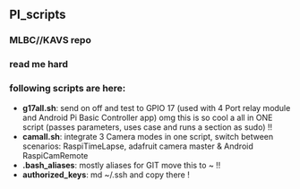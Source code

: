 ## PI_scripts 


### MLBC//KAVS repo
### read me hard

### following scripts are here: 

  * **g17all.sh**: send on off and test to GPIO 17 (used with 4 Port relay module and Android Pi Basic Controller app) 
  omg this is so cool a all in ONE script (passes parameters, uses case and runs a section as sudo) !!
  * **camall.sh**: integrate 3 Camera modes in one script, switch between scenarios: RaspiTimeLapse, adafruit camera master & Android RaspiCamRemote
  * **.bash_aliases**: mostly aliases for GIT move this to ~ !!
  * **authorized_keys**: md ~/.ssh and copy there !
  
